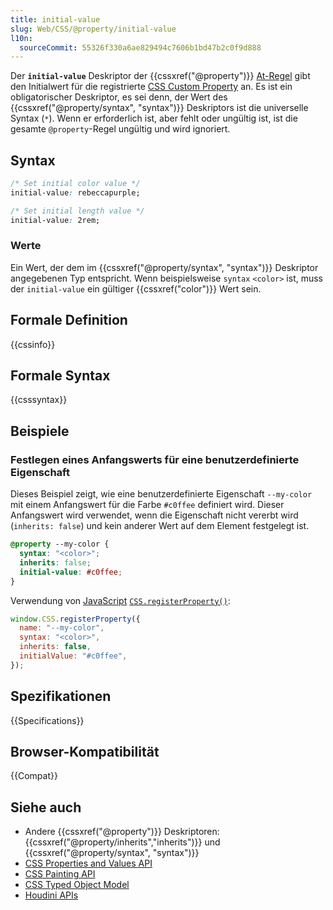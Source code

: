 ```yaml
---
title: initial-value
slug: Web/CSS/@property/initial-value
l10n:
  sourceCommit: 55326f330a6ae829494c7606b1bd47b2c0f9d888
---
```


Der **`initial-value`** Deskriptor der {{cssxref("@property")}} [At-Regel](/de/docs/Web/CSS/CSS_syntax/At-rule) gibt den Initialwert für die registrierte [CSS Custom Property](/de/docs/Web/CSS/Reference/Properties/--*) an. Es ist ein obligatorischer Deskriptor, es sei denn, der Wert des {{cssxref("@property/syntax", "syntax")}} Deskriptors ist die universelle Syntax (`*`). Wenn er erforderlich ist, aber fehlt oder ungültig ist, ist die gesamte `@property`-Regel ungültig und wird ignoriert.

## Syntax

```css
/* Set initial color value */
initial-value: rebeccapurple;

/* Set initial length value */
initial-value: 2rem;
```

### Werte

Ein Wert, der dem im {{cssxref("@property/syntax", "syntax")}} Deskriptor angegebenen Typ entspricht. Wenn beispielsweise `syntax` `<color>` ist, muss der `initial-value` ein gültiger {{cssxref("color")}} Wert sein.

## Formale Definition

{{cssinfo}}

## Formale Syntax

{{csssyntax}}

## Beispiele

### Festlegen eines Anfangswerts für eine benutzerdefinierte Eigenschaft

Dieses Beispiel zeigt, wie eine benutzerdefinierte Eigenschaft `--my-color` mit einem Anfangswert für die Farbe `#c0ffee` definiert wird. Dieser Anfangswert wird verwendet, wenn die Eigenschaft nicht vererbt wird (`inherits: false`) und kein anderer Wert auf dem Element festgelegt ist.

```css
@property --my-color {
  syntax: "<color>";
  inherits: false;
  initial-value: #c0ffee;
}
```

Verwendung von [JavaScript](/de/docs/Web/JavaScript) [`CSS.registerProperty()`](/de/docs/Web/API/CSS/registerProperty_static):

```js
window.CSS.registerProperty({
  name: "--my-color",
  syntax: "<color>",
  inherits: false,
  initialValue: "#c0ffee",
});
```

## Spezifikationen

{{Specifications}}

## Browser-Kompatibilität

{{Compat}}

## Siehe auch

- Andere {{cssxref("@property")}} Deskriptoren: {{cssxref("@property/inherits","inherits")}} und {{cssxref("@property/syntax", "syntax")}}
- [CSS Properties and Values API](/de/docs/Web/API/CSS_Properties_and_Values_API)
- [CSS Painting API](/de/docs/Web/API/CSS_Painting_API)
- [CSS Typed Object Model](/de/docs/Web/API/CSS_Typed_OM_API)
- [Houdini APIs](/de/docs/Web/API/Houdini_APIs)
